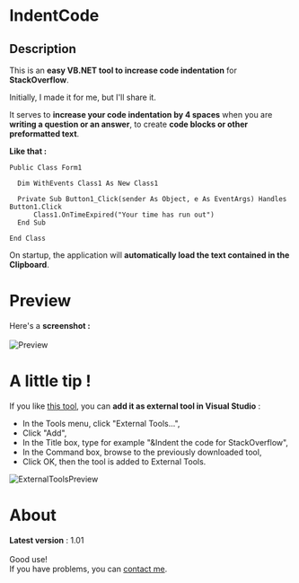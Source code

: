 # IndentCode
## Description
This is an **easy VB.NET tool to increase code indentation** for **StackOverflow**.<br>

Initially, I made it for me, but I'll share it.<br>

It serves to **increase your code indentation by 4 spaces** when you are **writing a question or an answer**, to create **code blocks or other preformatted text**.

**Like that :**

```
Public Class Form1

  Dim WithEvents Class1 As New Class1

  Private Sub Button1_Click(sender As Object, e As EventArgs) Handles Button1.Click
      Class1.OnTimeExpired("Your time has run out")
  End Sub

End Class
```
On startup, the application will **automatically load the text contained in the Clipboard**.
# Preview
Here's a **screenshot :**<br><br>
![Preview](http://img4.hostingpics.net/pics/592418Capture.png)

# A little tip !
If you like [this tool](https://raw.githubusercontent.com/Drarig29/IndentCode/master/IndentCode/bin/Release/IndentCode.exe), you can **add it as external tool in Visual Studio** :
* In the Tools menu, click "External Tools...",
* Click "Add",
* In the Title box, type for example "&Indent the code for StackOverflow",
* In the Command box, browse to the previously downloaded tool,
* Click OK, then the tool is added to External Tools.

![ExternalToolsPreview](http://img4.hostingpics.net/pics/129896ExternalToolsPreview.png)

# About

**Latest version** : 1.01<br><br>
Good use!<br>
If you have problems, you can [contact me](mailto:corentinleguitariste@hotmail.fr).
